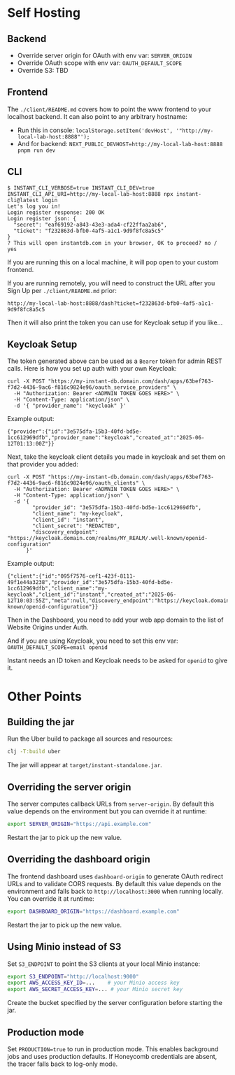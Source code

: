 # Self Hosting

## Backend

- Override server origin for OAuth with env var: `SERVER_ORIGIN`
- Override OAuth scope with env var: `OAUTH_DEFAULT_SCOPE`
- Override S3: TBD

## Frontend

The `./client/README.md` covers how to point the www frontend to your localhost backend. It can also point to any arbitrary hostname:

- Run this in console: `localStorage.setItem('devHost', '"http://my-local-lab-host:8888"');`
- And for backend: `NEXT_PUBLIC_DEVHOST=http://my-local-lab-host:8888 pnpm run dev`

## CLI

```
$ INSTANT_CLI_VERBOSE=true INSTANT_CLI_DEV=true INSTANT_CLI_API_URI=http://my-local-lab-host:8888 npx instant-cli@latest login
Let's log you in!
Login register response: 200 OK
Login register json: {
  "secret": "eaf69192-a843-43e3-ada4-cf22ffaa2ab6",
  "ticket": "f232863d-bfb0-4af5-a1c1-9d9f8fc8a5c5"
}
? This will open instantdb.com in your browser, OK to proceed? no / yes
```

If you are running this on a local machine, it will pop open to your custom frontend.

If you are running remotely, you will need to construct the URL after you Sign Up per `./client/README.md` prior:

```
http://my-local-lab-host:8888/dash?ticket=f232863d-bfb0-4af5-a1c1-9d9f8fc8a5c5
```

Then it will also print the token you can use for Keycloak setup if you like...

## Keycloak Setup

The token generated above can be used as a `Bearer` token for admin REST calls. Here is how you set up auth with your own Keycloak:

```
curl -X POST "https://my-instant-db.domain.com/dash/apps/63bef763-f7d2-4436-9ac6-f816c9824e96/oauth_service_providers" \
  -H "Authorization: Bearer <ADMNIN TOKEN GOES HERE>" \
  -H "Content-Type: application/json" \
  -d '{ "provider_name": "keycloak" }'
```

Example output:

```
{"provider":{"id":"3e575dfa-15b3-40fd-bd5e-1cc612969dfb","provider_name":"keycloak","created_at":"2025-06-12T01:13:00Z"}}
```

Next, take the keycloak client details you made in keycloak and set them on that provider you added:

```
curl -X POST "https://my-instant-db.domain.com/dash/apps/63bef763-f7d2-4436-9ac6-f816c9824e96/oauth_clients" \
  -H "Authorization: Bearer <ADMNIN TOKEN GOES HERE>" \
  -H "Content-Type: application/json" \
  -d '{
        "provider_id": "3e575dfa-15b3-40fd-bd5e-1cc612969dfb",
        "client_name": "my-keycloak",
        "client_id": "instant",
        "client_secret": "REDACTED",
        "discovery_endpoint": "https://keycloak.domain.com/realms/MY_REALM/.well-known/openid-configuration"
      }'
```

Example output:

```
{"client":{"id":"095f7576-cef1-423f-8111-49f1e44a3238","provider_id":"3e575dfa-15b3-40fd-bd5e-1cc612969dfb","client_name":"my-keycloak","client_id":"instant","created_at":"2025-06-12T10:03:55Z","meta":null,"discovery_endpoint":"https://keycloak.domain.com/realms/MY_REALM/.well-known/openid-configuration"}}
```

Then in the Dashboard, you need to add your web app domain to the list of Website Origins under Auth.

And if you are using Keycloak, you need to set this env var: `OAUTH_DEFAULT_SCOPE=email openid`

Instant needs an ID token and Keycloak needs to be asked for `openid` to give it.

# Other Points

## Building the jar

Run the Uber build to package all sources and resources:

```sh
clj -T:build uber
```

The jar will appear at `target/instant-standalone.jar`.

## Overriding the server origin

The server computes callback URLs from `server-origin`. By default this value depends on the environment but you can override it at runtime:

```bash
export SERVER_ORIGIN="https://api.example.com"
```

Restart the jar to pick up the new value.

## Overriding the dashboard origin

The frontend dashboard uses `dashboard-origin` to generate OAuth redirect URLs
and to validate CORS requests. By default this value depends on the environment
and falls back to `http://localhost:3000` when running locally. You can override
it at runtime:

```bash
export DASHBOARD_ORIGIN="https://dashboard.example.com"
```

Restart the jar to pick up the new value.

## Using Minio instead of S3

Set `S3_ENDPOINT` to point the S3 clients at your local Minio instance:

```bash
export S3_ENDPOINT="http://localhost:9000"
export AWS_ACCESS_KEY_ID=...    # your Minio access key
export AWS_SECRET_ACCESS_KEY=... # your Minio secret key
```

Create the bucket specified by the server configuration before starting the jar.

## Production mode

Set `PRODUCTION=true` to run in production mode. This enables background jobs and uses production defaults. If Honeycomb credentials are absent, the tracer falls back to log-only mode.

